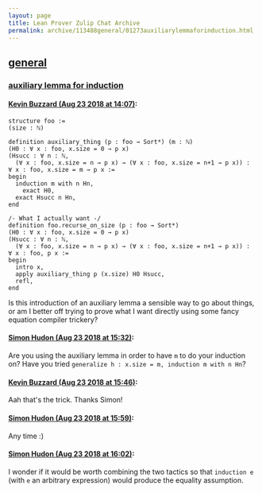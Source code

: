 ```yaml
---
layout: page
title: Lean Prover Zulip Chat Archive 
permalink: archive/113488general/01273auxiliarylemmaforinduction.html
---
```


## [general](index.html)
### [auxiliary lemma for induction](01273auxiliarylemmaforinduction.html)

#### [Kevin Buzzard (Aug 23 2018 at 14:07)](https://leanprover.zulipchat.com/#narrow/stream/113488-general/topic/auxiliary%20lemma%20for%20induction/near/132633649):
```lean
structure foo :=
(size : ℕ)

definition auxiliary_thing (p : foo → Sort*) (m : ℕ)
(H0 : ∀ x : foo, x.size = 0 → p x)
(Hsucc : ∀ n : ℕ, 
  (∀ x : foo, x.size = n → p x) → (∀ x : foo, x.size = n+1 → p x)) :
∀ x : foo, x.size = m → p x :=
begin
  induction m with n Hn,
    exact H0,
  exact Hsucc n Hn,
end

/- What I actually want -/
definition foo.recurse_on_size (p : foo → Sort*)
(H0 : ∀ x : foo, x.size = 0 → p x)
(Hsucc : ∀ n : ℕ, 
  (∀ x : foo, x.size = n → p x) → (∀ x : foo, x.size = n+1 → p x)) :
∀ x : foo, p x :=
begin
  intro x,
  apply auxiliary_thing p (x.size) H0 Hsucc,
  refl,
end
```

Is this introduction of an auxiliary lemma a sensible way to go about things, or am I better off trying to prove what I want directly using some fancy equation compiler trickery?

#### [Simon Hudon (Aug 23 2018 at 15:32)](https://leanprover.zulipchat.com/#narrow/stream/113488-general/topic/auxiliary%20lemma%20for%20induction/near/132637724):
Are you using the auxiliary lemma in order to have `m` to do your induction on? Have you tried `generalize h : x.size = m, induction m with n Hn`?

#### [Kevin Buzzard (Aug 23 2018 at 15:46)](https://leanprover.zulipchat.com/#narrow/stream/113488-general/topic/auxiliary%20lemma%20for%20induction/near/132638452):
Aah that's the trick. Thanks Simon!

#### [Simon Hudon (Aug 23 2018 at 15:59)](https://leanprover.zulipchat.com/#narrow/stream/113488-general/topic/auxiliary%20lemma%20for%20induction/near/132639057):
Any time :)

#### [Simon Hudon (Aug 23 2018 at 16:02)](https://leanprover.zulipchat.com/#narrow/stream/113488-general/topic/auxiliary%20lemma%20for%20induction/near/132639260):
I wonder if it would be worth combining the two tactics so that `induction e` (with `e` an arbitrary expression) would produce the equality assumption.

